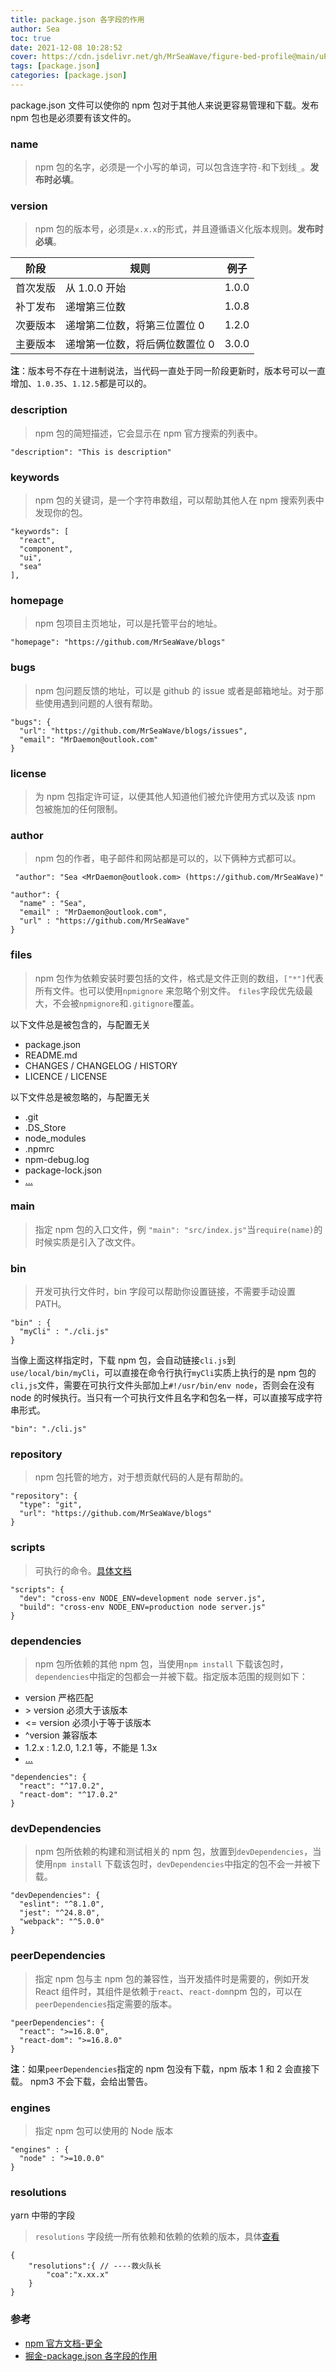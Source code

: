 ```yaml
---
title: package.json 各字段的作用
author: Sea
toc: true
date: 2021-12-08 10:28:52
cover: https://cdn.jsdelivr.net/gh/MrSeaWave/figure-bed-profile@main/uPic/2021/sc87DK_johannes-voss-417093-carpet-of-flowers-web.jpg
tags: [package.json]
categories: [package.json]
---
```


package.json 文件可以使你的 npm 包对于其他人来说更容易管理和下载。发布 npm 包也是必须要有该文件的。

<!--more-->

### name

> npm 包的名字，必须是一个小写的单词，可以包含连字符`-`和下划线`_`。**发布时必填**。

### version

> npm 包的版本号，必须是`x.x.x`的形式，并且遵循语义化版本规则。**发布时必填**。

| 阶段     | 规则                           | 例子  |
| -------- | ------------------------------ | ----- |
| 首次发版 | 从 1.0.0 开始                  | 1.0.0 |
| 补丁发布 | 递增第三位数                   | 1.0.8 |
| 次要版本 | 递增第二位数，将第三位置位 0   | 1.2.0 |
| 主要版本 | 递增第一位数，将后俩位数置位 0 | 3.0.0 |

**注**：版本号不存在十进制说法，当代码一直处于同一阶段更新时，版本号可以一直增加、`1.0.35`、`1.12.5`都是可以的。

### description

> npm 包的简短描述，它会显示在 npm 官方搜索的列表中。

```
"description": "This is description"

```

### keywords

> npm 包的关键词，是一个字符串数组，可以帮助其他人在 npm 搜索列表中发现你的包。

```
"keywords": [
  "react",
  "component",
  "ui",
  "sea"
],

```

### homepage

> npm 包项目主页地址，可以是托管平台的地址。

```
"homepage": "https://github.com/MrSeaWave/blogs"

```

### bugs

> npm 包问题反馈的地址，可以是 github 的 issue 或者是邮箱地址。对于那些使用遇到问题的人很有帮助。

```
"bugs": {
  "url": "https://github.com/MrSeaWave/blogs/issues",
  "email": "MrDaemon@outlook.com"
}

```

### license

> 为 npm 包指定许可证，以便其他人知道他们被允许使用方式以及该 npm 包被施加的任何限制。

### author

> npm 包的作者，电子邮件和网站都是可以的，以下俩种方式都可以。

```
 "author": "Sea <MrDaemon@outlook.com> (https://github.com/MrSeaWave)"

"author": {
  "name" : "Sea",
  "email" : "MrDaemon@outlook.com",
  "url" : "https://github.com/MrSeaWave"
}

```

### files

> npm 包作为依赖安装时要包括的文件，格式是文件正则的数组，`["*"]`代表所有文件。也可以使用`npmignore` 来忽略个别文件。 `files`字段优先级最大，不会被`npmignore`和`.gitignore`覆盖。

以下文件总是被包含的，与配置无关

- package.json
- README.md
- CHANGES / CHANGELOG / HISTORY
- LICENCE / LICENSE

以下文件总是被忽略的，与配置无关

- .git
- .DS_Store
- node_modules
- .npmrc
- npm-debug.log
- package-lock.json
- [...](https://docs.npmjs.com/files/package.json.html#files)

### main

> 指定 npm 包的入口文件，例 `"main": "src/index.js"`当`require(name)`的时候实质是引入了改文件。

### bin

> 开发可执行文件时，bin 字段可以帮助你设置链接，不需要手动设置 PATH。

```
"bin" : {
  "myCli" : "./cli.js"
}

```

当像上面这样指定时，下载 npm 包，会自动链接`cli.js`到`use/local/bin/myCli`，可以直接在命令行执行`myCli`实质上执行的是 npm 包的`cli,js`文件，需要在可执行文件头部加上`#!/usr/bin/env node`，否则会在没有 node 的时候执行。当只有一个可执行文件且名字和包名一样，可以直接写成字符串形式。

```
"bin": "./cli.js"

```

### repository

> npm 包托管的地方，对于想贡献代码的人是有帮助的。

```
"repository": {
  "type": "git",
  "url": "https://github.com/MrSeaWave/blogs"
}

```

### scripts

> 可执行的命令。[具体文档](https://docs.npmjs.com/cli/v8/using-npm/scripts)

```
"scripts": {
  "dev": "cross-env NODE_ENV=development node server.js",
  "build": "cross-env NODE_ENV=production node server.js"
}

```

### dependencies

> npm 包所依赖的其他 npm 包，当使用`npm install` 下载该包时，`dependencies`中指定的包都会一并被下载。指定版本范围的规则如下：

- version 严格匹配
- \> version 必须大于该版本
- <= version 必须小于等于该版本
- ^version 兼容版本
- 1.2.x : 1.2.0, 1.2.1 等，不能是 1.3x
- [...](https://docs.npmjs.com/cli/v8/configuring-npm/package-json)

```
"dependencies": {
  "react": "^17.0.2",
  "react-dom": "^17.0.2"
}

```

### devDependencies

> npm 包所依赖的构建和测试相关的 npm 包，放置到`devDependencies`，当使用`npm install` 下载该包时，`devDependencies`中指定的包不会一并被下载。

```
"devDependencies": {
  "eslint": "^8.1.0",
  "jest": "^24.8.0",
  "webpack": "^5.0.0"
}

```

### peerDependencies

> 指定 npm 包与主 npm 包的兼容性，当开发插件时是需要的，例如开发 React 组件时，其组件是依赖于`react`、`react-dom`npm 包的，可以在`peerDependencies`指定需要的版本。

```
"peerDependencies": {
  "react": ">=16.8.0",
  "react-dom": ">=16.8.0"
}

```

**注**：如果`peerDependencies`指定的 npm 包没有下载，npm 版本 1 和 2 会直接下载。 npm3 不会下载，会给出警告。

### engines

> 指定 npm 包可以使用的 Node 版本

```
"engines" : {
  "node" : ">=10.0.0"
}

```

### resolutions

yarn 中带的字段

> `resolutions` 字段统一所有依赖和依赖的依赖的版本，具体[查看](https://blog.csdn.net/qq_21567385/article/details/112644629)

```
{
	"resolutions":{ // ----救火队长
		"coa":"x.xx.x"
	}
}
```

### 参考

- [npm 官方文档-更全](https://docs.npmjs.com/cli/v8/configuring-npm/package-json)
- [掘金-package.json 各字段的作用](https://juejin.cn/post/6844903975825702926)

